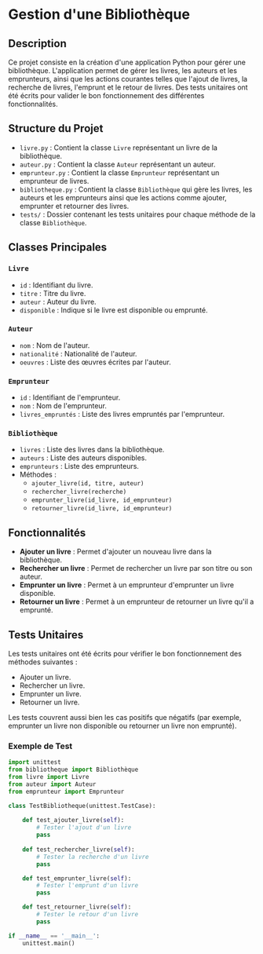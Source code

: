 # Gestion d'une Bibliothèque

## Description
Ce projet consiste en la création d'une application Python pour gérer une bibliothèque. L'application permet de gérer les livres, les auteurs et les emprunteurs, ainsi que les actions courantes telles que l'ajout de livres, la recherche de livres, l'emprunt et le retour de livres. Des tests unitaires ont été écrits pour valider le bon fonctionnement des différentes fonctionnalités.

## Structure du Projet

- `livre.py` : Contient la classe `Livre` représentant un livre de la bibliothèque.
- `auteur.py` : Contient la classe `Auteur` représentant un auteur.
- `emprunteur.py` : Contient la classe `Emprunteur` représentant un emprunteur de livres.
- `bibliotheque.py` : Contient la classe `Bibliothèque` qui gère les livres, les auteurs et les emprunteurs ainsi que les actions comme ajouter, emprunter et retourner des livres.
- `tests/` : Dossier contenant les tests unitaires pour chaque méthode de la classe `Bibliothèque`.

## Classes Principales

### `Livre`
- `id` : Identifiant du livre.
- `titre` : Titre du livre.
- `auteur` : Auteur du livre.
- `disponible` : Indique si le livre est disponible ou emprunté.

### `Auteur`
- `nom` : Nom de l'auteur.
- `nationalité` : Nationalité de l'auteur.
- `oeuvres` : Liste des œuvres écrites par l'auteur.

### `Emprunteur`
- `id` : Identifiant de l'emprunteur.
- `nom` : Nom de l'emprunteur.
- `livres_empruntés` : Liste des livres empruntés par l'emprunteur.

### `Bibliothèque`
- `livres` : Liste des livres dans la bibliothèque.
- `auteurs` : Liste des auteurs disponibles.
- `emprunteurs` : Liste des emprunteurs.
- Méthodes :
  - `ajouter_livre(id, titre, auteur)`
  - `rechercher_livre(recherche)`
  - `emprunter_livre(id_livre, id_emprunteur)`
  - `retourner_livre(id_livre, id_emprunteur)`

## Fonctionnalités

- **Ajouter un livre** : Permet d'ajouter un nouveau livre dans la bibliothèque.
- **Rechercher un livre** : Permet de rechercher un livre par son titre ou son auteur.
- **Emprunter un livre** : Permet à un emprunteur d'emprunter un livre disponible.
- **Retourner un livre** : Permet à un emprunteur de retourner un livre qu'il a emprunté.

## Tests Unitaires
Les tests unitaires ont été écrits pour vérifier le bon fonctionnement des méthodes suivantes :

- Ajouter un livre.
- Rechercher un livre.
- Emprunter un livre.
- Retourner un livre.

Les tests couvrent aussi bien les cas positifs que négatifs (par exemple, emprunter un livre non disponible ou retourner un livre non emprunté).

### Exemple de Test

```python
import unittest
from bibliotheque import Bibliothèque
from livre import Livre
from auteur import Auteur
from emprunteur import Emprunteur

class TestBibliotheque(unittest.TestCase):
    
    def test_ajouter_livre(self):
        # Tester l'ajout d'un livre
        pass
        
    def test_rechercher_livre(self):
        # Tester la recherche d'un livre
        pass

    def test_emprunter_livre(self):
        # Tester l'emprunt d'un livre
        pass

    def test_retourner_livre(self):
        # Tester le retour d'un livre
        pass

if __name__ == '__main__':
    unittest.main()
